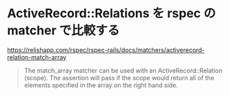 ActiveRecord::Relations を rspec の matcher で比較する
===

https://relishapp.com/rspec/rspec-rails/docs/matchers/activerecord-relation-match-array

>The match_array matcher can be used with an ActiveRecord::Relation
>(scope). The assertion will pass if the scope would return all of the
>elements specified in the array on the right hand side.
